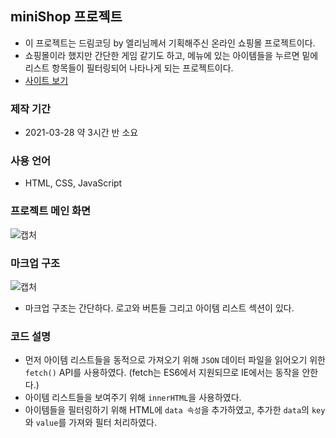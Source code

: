 ## miniShop 프로젝트

- 이 프로젝트는 드림코딩 by 엘리님께서 기획해주신 온라인 쇼핑몰 프로젝트이다.  
- 쇼핑몰이라 했지만 간단한 게임 같기도 하고, 메뉴에 있는 아이템들을 누르면 밑에 리스트 항목들이 필터링되어 나타나게 되는 프로젝트이다.
- [사이트 보기](https://azurealstn.github.io/miniShop/)

### 제작 기간

- 2021-03-28 약 3시간 반 소요

### 사용 언어

- HTML, CSS, JavaScript

### 프로젝트 메인 화면

![캡처](https://user-images.githubusercontent.com/55525868/112750338-0d74eb80-9003-11eb-83d3-653fa6743dd2.PNG)

### 마크업 구조

![캡처](https://user-images.githubusercontent.com/55525868/112750529-12866a80-9004-11eb-8013-b22ba1c1be6b.PNG)

- 마크업 구조는 간단하다. 로고와 버튼들 그리고 아이템 리스트 섹션이 있다.

### 코드 설명

- 먼저 아이템 리스트들을 동적으로 가져오기 위해 `JSON` 데이터 파일을 읽어오기 위한 `fetch()` API를 사용하였다. (fetch는 ES6에서 지원되므로 IE에서는 동작을 안한다.)
- 아이템 리스트들을 보여주기 위해 `innerHTML`을 사용하였다.
- 아이템들을 필터링하기 위해 HTML에 `data 속성`을 추가하였고, 추가한 `data`의 `key`와 `value`를 가져와 필터 처리하였다.
